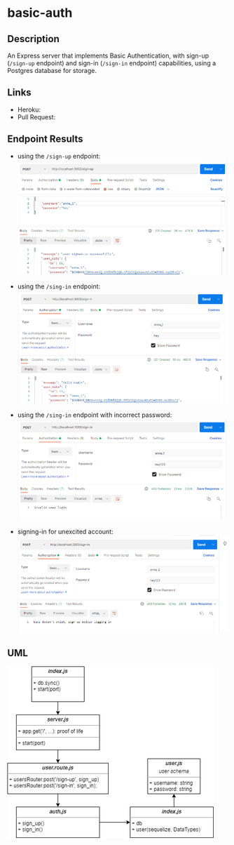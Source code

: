 # basic-auth

## Description

An Express server that implements Basic Authentication, with sign-up (`/sign-up` endpoint) and sign-in (`/sign-in` endpoint) capabilities, using a Postgres database for storage.

## Links

* Heroku:
* Pull Request:

## Endpoint Results

* using the `/sign-up` endpoint:
![test1](./images/test1.PNG)

* using the `/sing-in` endpoint:
![test2](./images/test2.PNG)

* using the `/sing-in` endpoint with incorrect password:
![test3](./images/test3.PNG)

* signing-in for unexcited account:
![test4](./images/test4.PNG)

## UML

![lab06](./images/lab06.png)
